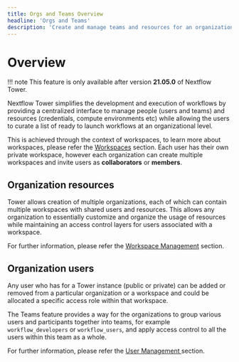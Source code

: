 ```yaml
---
title: Orgs and Teams Overview
headline: 'Orgs and Teams'
description: 'Create and manage teams and resources for an organization.'
---
```


# Overview

!!! note 
    This feature is only available after version **21.05.0** of Nextflow Tower.

Nextflow Tower simplifies the development and execution of workflows by providing a centralized interface to manage people (users and teams) and resources (credentials, compute environments etc) while allowing the users to curate a list of ready to launch workflows at an organizational level. 

This is achieved through the context of workspaces, to learn more about workspaces, please refer the [Workspaces](../../getting-started/workspaces/) section. Each user has their own private workspace, however each organization can create multiple workspaces and invite users as **collaborators** or **members**.

## Organization resources

Tower allows creation of multiple organizations, each of which can contain multiple workspaces with shared users and resources. This allows any organization to essentially customize and organize the usage of resources while maintaining an access control layers for users associated with a workspace.

For further information, please refer the [Workspace Management](../workspace-management/) section.

## Organization users

Any user who has for a Tower instance (public or private) can be added or removed from a particular organization or a workspace and could be allocated a specific access role within that workspace. 

The Teams feature provides a way for the organizations to group various users and participants together into teams, for example `workflow_developers` or `workflow_users`, and apply access control to all the users within this team as a whole.

For further information, please refer the [User Management ](../user-management/) section.
